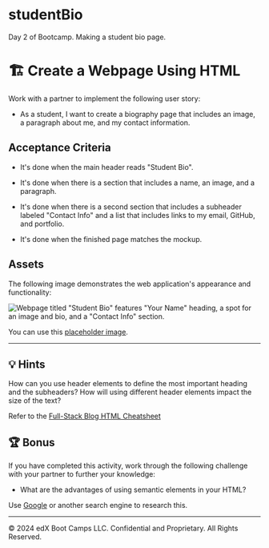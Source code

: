 # studentBio
Day 2 of Bootcamp. Making a student bio page.
# 🏗️ Create a Webpage Using HTML 

Work with a partner to implement the following user story:

* As a student, I want to create a biography page that includes an image, a paragraph about me, and my contact information.

## Acceptance Criteria

* It's done when the main header reads "Student Bio". 

* It's done when there is a section that includes a name, an image, and a paragraph.

* It's done when there is a second section that includes a subheader labeled "Contact Info" and a list that includes links to my email, GitHub, and portfolio.

* It's done when the finished page matches the mockup. 

## Assets

The following image demonstrates the web application's appearance and functionality:

![Webpage titled "Student Bio" features "Your Name" heading, a spot for an image and bio, and a "Contact Info" section.](./assets/image-1.png)

You can use this [placeholder image](https://via.placeholder.com/200).

---

## 💡 Hints

How can you use header elements to define the most important heading and the subheaders? How will using different header elements impact the size of the text?

Refer to the [Full-Stack Blog HTML Cheatsheet](https://coding-boot-camp.github.io/full-stack/html/html-cheatsheet)

## 🏆 Bonus

If you have completed this activity, work through the following challenge with your partner to further your knowledge:

* What are the advantages of using semantic elements in your HTML? 

Use [Google](https://www.google.com) or another search engine to research this.

---
© 2024 edX Boot Camps LLC. Confidential and Proprietary. All Rights Reserved.
